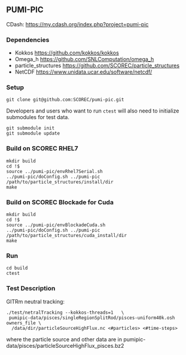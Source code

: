 ## PUMI-PIC

CDash: https://my.cdash.org/index.php?project=pumi-pic

### Dependencies

- Kokkos https://github.com/kokkos/kokkos
- Omega_h https://github.com/SNLComputation/omega_h
- particle_structures https://github.com/SCOREC/particle_structures
- NetCDF https://www.unidata.ucar.edu/software/netcdf/

### Setup

```
git clone git@github.com:SCOREC/pumi-pic.git
```

Developers and users who want to run `ctest` will also need to initialize
submodules for test data.

```
git submodule init
git submodule update
```

### Build on SCOREC RHEL7

```
mkdir build
cd !$
source ../pumi-pic/envRhel7Serial.sh
../pumi-pic/doConfig.sh ../pumi-pic /path/to/particle_structures/install/dir
make
```

### Build on SCOREC Blockade for Cuda

```
mkdir build
cd !$
source ../pumi-pic/envBlockadeCuda.sh
../pumi-pic/doConfig.sh ../pumi-pic /path/to/particle_structures/cuda_install/dir
make
```

### Run

```
cd build
ctest
```

### Test Description


GITRm neutral tracking:

```
./test/netralTracking --kokkos-threads=1   \
 pumipic-data/pisces/singleRegionSplitRod/pisces-uniform40k.osh owners_file \
  /data/dir/particleSourceHighFlux.nc <#particles> <#time-steps>
```
where the particle source and other data are in pumipic-data/pisces/particleSourceHighFlux_pisces.bz2


